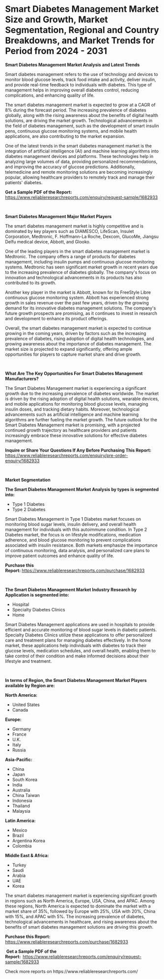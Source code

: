 <p><h1>Smart Diabetes Management Market Size and Growth, Market Segmentation, Regional and Country Breakdowns, and Market Trends for Period from 2024 -  2031</h1></p><p><strong>Smart Diabetes Management Market Analysis and Latest Trends</strong></p>
<p><p>Smart diabetes management refers to the use of technology and devices to monitor blood glucose levels, track food intake and activity, deliver insulin, and provide real-time feedback to individuals with diabetes. This type of management helps in improving overall diabetes control, reducing complications, and enhancing quality of life.</p><p>The smart diabetes management market is expected to grow at a CAGR of 8% during the forecast period. The increasing prevalence of diabetes globally, along with the rising awareness about the benefits of digital health solutions, are driving the market growth. Technological advancements in the field of diabetes management, such as the development of smart insulin pens, continuous glucose monitoring systems, and mobile health applications, are also contributing to the market expansion.</p><p>One of the latest trends in the smart diabetes management market is the integration of artificial intelligence (AI) and machine learning algorithms into diabetes management devices and platforms. These technologies help in analyzing large volumes of data, providing personalized recommendations, and improving the accuracy of glucose predictions. Additionally, telemedicine and remote monitoring solutions are becoming increasingly popular, allowing healthcare providers to remotely track and manage their patients' diabetes.</p></p>
<p><strong>Get a Sample PDF of the Report:&nbsp;</strong> <a href="https://www.reliableresearchreports.com/enquiry/request-sample/1682933">https://www.reliableresearchreports.com/enquiry/request-sample/1682933</a></p>
<p>&nbsp;</p>
<p><strong>Smart Diabetes Management Major Market Players</strong></p>
<p><p>The smart diabetes management market is highly competitive and is dominated by key players such as DIAMESCO, LifeScan, Insulet Corporation, Medtronic, F. Hoffmann-La Roche, Dexcom, GlucoMe, Jiangsu Delfu medical device, Abbott, and Glooko.</p><p>One of the leading players in the smart diabetes management market is Medtronic. The company offers a range of products for diabetes management, including insulin pumps and continuous glucose monitoring systems. Medtronic has seen significant market growth in recent years due to the increasing prevalence of diabetes globally. The company's focus on innovation and technological advancements in its products has also contributed to its growth.</p><p>Another key player in the market is Abbott, known for its FreeStyle Libre continuous glucose monitoring system. Abbott has experienced strong growth in sales revenue over the past few years, driven by the growing demand for its innovative diabetes management solutions. The company's future growth prospects are promising, as it continues to invest in research and development to enhance its product offerings.</p><p>Overall, the smart diabetes management market is expected to continue growing in the coming years, driven by factors such as the increasing prevalence of diabetes, rising adoption of digital health technologies, and growing awareness about the importance of diabetes management. The market size is projected to expand significantly, offering ample opportunities for players to capture market share and drive growth.</p></p>
<p>&nbsp;</p>
<p><strong>What Are The Key Opportunities For Smart Diabetes Management Manufacturers?</strong></p>
<p><p>The Smart Diabetes Management market is experiencing a significant growth due to the increasing prevalence of diabetes worldwide. The market is driven by the rising adoption of digital health solutions, wearable devices, and mobile applications for monitoring blood glucose levels, managing insulin doses, and tracking dietary habits. Moreover, technological advancements such as artificial intelligence and machine learning algorithms are further fueling the market growth. The future outlook for the Smart Diabetes Management market is promising, with a projected continued growth trajectory as healthcare providers and patients increasingly embrace these innovative solutions for effective diabetes management.</p></p>
<p><strong>Inquire or Share Your Questions If Any Before Purchasing This Report:</strong> <a href="https://www.reliableresearchreports.com/enquiry/pre-order-enquiry/1682933">https://www.reliableresearchreports.com/enquiry/pre-order-enquiry/1682933</a></p>
<p>&nbsp;</p>
<p><strong>Market Segmentation</strong></p>
<p><strong>The Smart Diabetes Management Market Analysis by types is segmented into:</strong></p>
<p><ul><li>Type 1 Diabetes</li><li>Type 2 Diabetes</li></ul></p>
<p><p>Smart Diabetes Management in Type 1 Diabetes market focuses on monitoring blood sugar levels, insulin delivery, and overall health management for individuals with this autoimmune condition. In Type 2 Diabetes market, the focus is on lifestyle modifications, medication adherence, and blood glucose monitoring to prevent complications associated with insulin resistance. Both markets emphasize the importance of continuous monitoring, data analysis, and personalized care plans to improve patient outcomes and enhance quality of life.</p></p>
<p><strong>Purchase this Report:&nbsp;</strong><a href="https://www.reliableresearchreports.com/purchase/1682933">https://www.reliableresearchreports.com/purchase/1682933</a></p>
<p>&nbsp;</p>
<p><strong>The Smart Diabetes Management Market Industry Research by Application is segmented into:</strong></p>
<p><ul><li>Hospital</li><li>Specialty Diabetes Clinics</li><li>Home</li></ul></p>
<p><p>Smart Diabetes Management applications are used in hospitals to provide efficient and accurate monitoring of blood sugar levels in diabetic patients. Specialty Diabetes Clinics utilize these applications to offer personalized care and treatment plans for managing diabetes effectively. In the home market, these applications help individuals with diabetes to track their glucose levels, medication schedules, and overall health, enabling them to take control of their condition and make informed decisions about their lifestyle and treatment.</p></p>
<p>&nbsp;</p>
<p><strong>In terms of Region, the Smart Diabetes Management Market Players available by Region are:</strong></p>
<p>
    <p> <strong> North America: </strong>
        <ul>
            <li>United States</li>
            <li>Canada</li>
        </ul>
        </p> 
    <p> <strong> Europe: </strong>
        <ul>
            <li>Germany</li>
            <li>France</li>
            <li>U.K.</li>
            <li>Italy</li>
            <li>Russia</li>
        </ul>
        </p> 
    <p> <strong> Asia-Pacific: </strong>
        <ul>
            <li>China</li>
            <li>Japan</li>
            <li>South Korea</li>
            <li>India</li>
            <li>Australia</li>
            <li>China Taiwan</li>
            <li>Indonesia</li>
            <li>Thailand</li>
            <li>Malaysia</li>
        </ul>
        </p> 
    <p> <strong> Latin America: </strong>
        <ul>
            <li>Mexico</li>
            <li>Brazil</li>
            <li>Argentina Korea</li>
            <li>Colombia</li>
        </ul>
        </p> 
    <p> <strong> Middle East & Africa: </strong>
        <ul>
            <li>Turkey</li>
            <li>Saudi</li>
            <li>Arabia</li>
            <li>UAE</li>
            <li>Korea</li>
        </ul>
    </p>
    </p>
<p><p>The smart diabetes management market is experiencing significant growth in regions such as North America, Europe, USA, China, and APAC. Among these regions, North America is expected to dominate the market with a market share of 35%, followed by Europe with 25%, USA with 20%, China with 15%, and APAC with 5%. The increasing prevalence of diabetes, technological advancements in healthcare, and rising awareness about the benefits of smart diabetes management solutions are driving this growth.</p></p>
<p><strong>Purchase this Report: </strong><a href="https://www.reliableresearchreports.com/purchase/1682933">https://www.reliableresearchreports.com/purchase/1682933</a></p>
<p>&nbsp;<strong>Get a Sample PDF of the Report:&nbsp;&nbsp;</strong><a href="https://www.reliableresearchreports.com/enquiry/request-sample/1682933">https://www.reliableresearchreports.com/enquiry/request-sample/1682933</a></p>
<p><strong></strong></p>
<p>Check more reports on https://www.reliableresearchreports.com/</p>